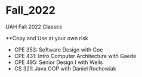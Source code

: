 # Fall_2022
UAH Fall 2022 Classes

**Copy and Use at your own risk 

* CPE 353: Software Design with Coe
* CPE 431: Intro Computer Architecture with Gaede
* CPE 495: Senior Design I with Wells
* CS 321: Java OOP with Daniel Rochowiak
